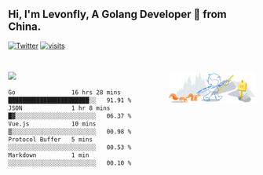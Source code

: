 ## Hi, I'm Levonfly, A Golang Developer 🚀 from China.

[![Twitter](https://img.shields.io/badge/-levonfly-1ca0f1?style=flat&logo=twitter&logoColor=white)](https://twitter.com/levonfly)
[![visits](https://visitor.vercel.app/page/unix2dos?color=light-green)](https://github.com/unix2dos/)

&nbsp;  

<!-- - ✍️ [Blogger](https://www.liuvv.com)-->


<!-- Any image aligned to the right. Beware the width  -->
<img width="35%" align="right" alt="Github" src="https://raw.githubusercontent.com/unix2dos/unix2dos/08cd7a97e8450f397a40f5635002b700353e3324/git-header.svg" />




![](https://github-readme-stats.vercel.app/api?username=unix2dos)







<!--START_SECTION:waka-->
```text
Go                16 hrs 28 mins  ███████████████████████░░   91.91 % 
JSON              1 hr 8 mins     █▓░░░░░░░░░░░░░░░░░░░░░░░   06.37 % 
Vue.js            10 mins         ▒░░░░░░░░░░░░░░░░░░░░░░░░   00.98 % 
Protocol Buffer   5 mins          ░░░░░░░░░░░░░░░░░░░░░░░░░   00.53 % 
Markdown          1 min           ░░░░░░░░░░░░░░░░░░░░░░░░░   00.10 % 
```
<!--END_SECTION:waka-->
